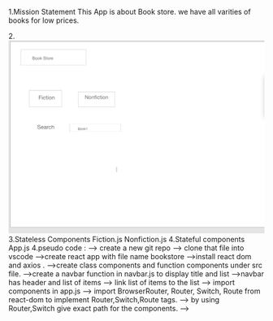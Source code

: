 
1.Mission Statement
This App is  about Book store.
we have all varities of books for low prices.

2.![wireframe](./Screen%20Shot%202020-04-24%20at%202.22.17%20PM.png)
3.Stateless Components
Fiction.js
Nonfiction.js
4.Stateful components
App.js
4.pseudo code :
 --> create a new git repo
 --> clone that file into vscode
 -->create react app with file name bookstore
 -->install react dom and axios .
 -->create class components and function components under src file.
 -->create a navbar function in navbar.js to display title and list
 -->navbar has header and list of items
 --> link  list of items to the list
 --> import components in app.js
 --> import BrowserRouter, Router, Switch, Route from react-dom to implement Router,Switch,Route tags.
--> by using Router,Switch give exact path for the components.
-->
